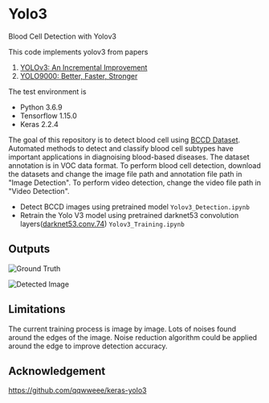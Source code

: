 # Yolo3
Blood Cell Detection with Yolov3

This code implements yolov3 from papers
1. [YOLOv3: An Incremental Improvement](https://arxiv.org/pdf/1804.02767.pdf)
2. [YOLO9000: Better, Faster, Stronger](https://arxiv.org/pdf/1612.08242.pdf)

The test environment is 
* Python 3.6.9
* Tensorflow 1.15.0
* Keras 2.2.4 

The goal of this repository is to detect blood cell using [BCCD Dataset](https://github.com/Shenggan/BCCD_Dataset). Automated methods to detect and classify blood cell subtypes have important applications in diagnoising blood-based diseases. The dataset annotation is in VOC data format. 
To perform blood cell detection, download the datasets and change the image file path and annotation file path in "Image Detection". To perform video detection, change the video file path in "Video Detection".

* Detect BCCD images using pretrained model ``` Yolov3_Detection.ipynb ```
* Retrain the Yolo V3 model using pretrained darknet53 convolution layers([darknet53.conv.74](https://pjreddie.com/media/files/darknet53.conv.74)) ```Yolov3_Training.ipynb```

## Outputs 
![Ground Truth](https://github.com/zil317/Yolo3//Yolo3/Results/ground_truth.png)

![Detected Image](https://github.com/zil317/Yolo3/Yolo3/Results/blood_cell_detected.png)

## Limitations
The current training process is image by image. Lots of noises found around the edges of the image. Noise reduction algorithm could be applied around the edge to improve detection accuracy.

## Acknowledgement 
https://github.com/qqwweee/keras-yolo3












